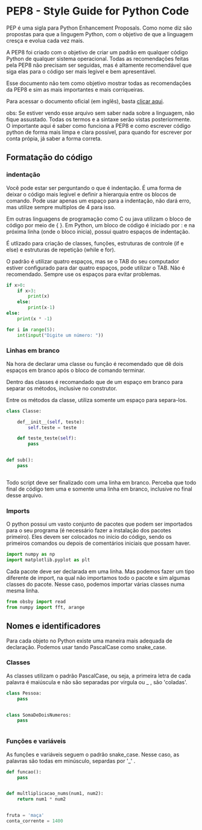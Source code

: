 # PEP8 - Style Guide for Python Code

PEP é uma sigla para Python Enhancement Proposals. Como nome diz são propostas para que a lingugem Python, com o objetivo de que a linguagem cresça e evolua cada vez mais.

A PEP8 foi criado com o objetivo de criar um padrão em qualquer código Python de qualquer sistema operacional. Todas as recomendações feitas pela PEP8 não precisam ser seguidas, mas é altamente recomendável que siga elas para o código ser mais legivel e bem apresentável.

Esse documento não tem como objetivo mostrar todas as recomendações da PEP8 e sim as mais importantes e mais corriqueiras.

Para acessar o documento oficial (em inglês), basta [clicar aqui](https://www.python.org/dev/peps/pep-0008/).

obs: Se estiver vendo esse arquivo sem saber nada sobre a linguagem, não fique assustado. Todas os termos e a sintaxe serão vistas posteriormente. O importante aqui é saber como funciona a PEP8 e como escrever código python de forma mais limpa e clara possível, para quando for escrever por conta própia, já saber a forma correta.

## Formatação do código

### indentação

Você pode estar ser perguntando o que é indentação. É uma forma de deixar o código mais legivel e definir a hierarquia entre os blocos de comando. Pode usar apenas um espaço para a indentação, não dará erro, mas utilize sempre multiplos de 4 para isso.

Em outras linguagens de programação como C ou java utilizam o bloco de código por meio de { }. Em Python, um bloco de código é iniciado por : e na próxima linha (onde o bloco inicia), possui quatro espaços de indentação.  

É utlizado para criação de classes, funções, estruturas de controle (if e else) e estruturas de repetição (while e for).

O padrão é utilizar quatro espaços, mas se o TAB do seu computador estiver configurado para dar quatro espaços, pode utilizar o TAB. Não é recomendado. Sempre use os espaços para evitar problemas.

```python
if x>0:
    if x>3:
        print(x)
    else:
        print(x-1)
else:
    print(x * -1)

for i in range(5):
    int(input("Digite um número: "))

```

### Linhas em branco

Na hora de declarar uma classe ou função é recomendado que dê dois espaços em branco após o bloco de comando terminar.  

Dentro das classes é recomandado que de um espaço em branco para separar os métodos, inclusive no construtor.  

Entre os métodos da classe, utiliza somente um espaço para separa-los.

```python
class Classe:

    def__init__(self, teste):
        self.teste = teste

    def teste_teste(self):
        pass


def sub():
    pass



```

Todo script deve ser finalizado com uma linha em branco. Perceba que todo final de código tem uma e somente uma linha em branco, inclusive no final desse arquivo.

### Imports

O python possui um vasto conjunto de pacotes que podem ser importados para o seu programa (é necessário fazer a instalação dos pacotes primeiro). Eles devem ser colocados no inicio do código, sendo os primeiros comandos ou depois de comentários iniciais que possam haver.

```python
import numpy as np
import matplotlib.pyplot as plt

```

Cada pacote deve ser declarada em uma linha. Mas podemos fazer um tipo diferente de import, na qual não importamos todo o pacote e sim algumas classes do pacote. Nesse caso, podemos importar várias classes numa mesma linha.

```python
from obsby import read
from numpy import fft, arange

```

## Nomes e identificadores  

Para cada objeto no Python existe uma maneira mais adequada de declaração. Podemos usar tando PascalCase como snake_case.

### Classes

As classes utilizam o padrão PascalCase, ou seja, a primeira letra de cada palavra é maiúscula e não são separadas por virgula ou _ , são 'coladas'.

```python
class Pessoa:
    pass


class SomaDeDoisNumeros:
    pass



```

### Funções e variáveis

As funções e variáveis seguem o padrão snake_case. Nesse caso, as palavras são todas em minúsculo, separdas por '_' .

```python
def funcao():
    pass


def multliplicacao_nums(num1, num2):
    return num1 * num2


fruta = 'maça'
conta_corrente = 1400

```
